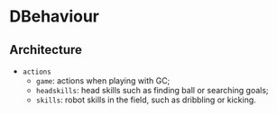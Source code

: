 # DBehaviour
## Architecture
* `actions`
  *  `game`: actions when playing with GC;
  *  `headskills`: head skills such as finding ball or searching goals;
  *  `skills`: robot skills in the field, such as dribbling or kicking. 
